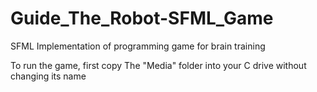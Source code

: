 # Guide_The_Robot-SFML_Game
SFML Implementation of programming game for brain training

To run the game, first copy The "Media" folder into your C drive without changing its name

